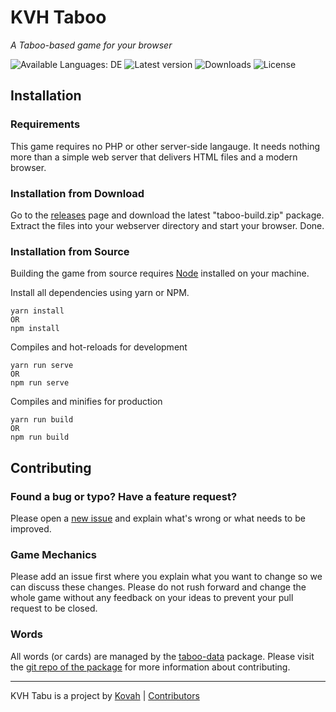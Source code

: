 # KVH Taboo

_A Taboo-based game for your browser_

![Available Languages: DE](https://img.shields.io/badge/Available%20Languages-DE-blue.svg) ![Latest version](https://img.shields.io/github/tag/Kovah/Taboo.svg) ![Downloads](https://img.shields.io/github/downloads/Kovah/Taboo/total.svg) ![License](https://img.shields.io/github/license/Kovah/Taboo.svg)


## Installation

### Requirements

This game requires no PHP or other server-side langauge. It needs nothing more than a simple web
server that delivers HTML files and a modern browser.

### Installation from Download

Go to the [releases](https://github.com/Kovah/Taboo/releases) page and download the latest "taboo-build.zip"
package. Extract the files into your webserver directory and start your browser. Done.

### Installation from Source

Building the game from source requires [Node](https://nodejs.org/en/) installed on your machine.

Install all dependencies using yarn or NPM.
```
yarn install
OR
npm install
```

Compiles and hot-reloads for development
```
yarn run serve
OR
npm run serve
```

Compiles and minifies for production
```
yarn run build
OR
npm run build
```
 
 
## Contributing

### Found a bug or typo? Have a feature request?

Please open a [new issue](https://github.com/Kovah/Taboo/issues/new) and explain what's wrong
or what needs to be improved.

### Game Mechanics

Please add an issue first where you explain what you want to change so we can discuss these changes.
Please do not rush forward and change the whole game without any feedback on your ideas to prevent
your pull request to be closed.

### Words

All words (or cards) are managed by the [taboo-data](https://www.npmjs.com/package/taboo-data) package.
Please visit the [git repo of the package](https://github.com/Kovah/Taboo-Data) for more information
about contributing.


---

KVH Tabu is a project by [Kovah](https://kovah.de) | [Contributors](https://github.com/Kovah/Tabu/graphs/contributors)
